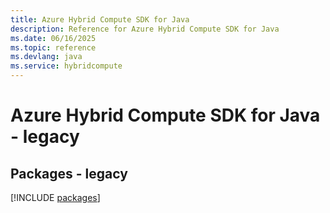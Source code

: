 ```yaml
---
title: Azure Hybrid Compute SDK for Java
description: Reference for Azure Hybrid Compute SDK for Java
ms.date: 06/16/2025
ms.topic: reference
ms.devlang: java
ms.service: hybridcompute
---
```

# Azure Hybrid Compute SDK for Java - legacy
## Packages - legacy
[!INCLUDE [packages](hybrid-compute-index.md)]